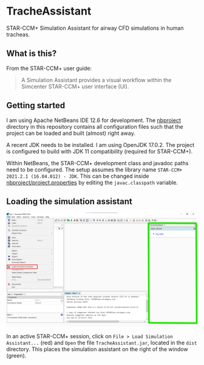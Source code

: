 # TracheAssistant

STAR-CCM+ Simulation Assistant for airway CFD simulations in human tracheas.

## What is this?

From the STAR-CCM+ user guide:
> A Simulation Assistant provides a visual workflow within the Simcenter STAR-CCM+ user interface (UI).

## Getting started

I am using Apache NetBeans IDE 12.6 for development. The [nbproject](./nbproject/) directory in this repository contains all configuration files such that the project can be loaded and built (almost) right away.

A recent JDK needs to be installed. I am using OpenJDK 17.0.2. The project is configured to build with JDK 11 compatibility (required for STAR-CCM+).

Within NetBeans, the STAR-CCM+ development class and javadoc paths need to be configured. The setup assumes the library name `STAR-CCM+ 2021.2.1 (16.04.012) - JDK`. This can be changed inside [nbproject/project.properties](./nbproject/project.properties) by editing the `javac.classpath` variable.

## Loading the simulation assistant

![Hello, World!](./doc/HelloWorld.png)

In an active STAR-CCM+ session, click on `File > Load Simulation Assistant...` (red) and `Open` the file `TracheAssistant.jar`, located in the `dist` directory. This places the simulation assistant on the right of the window (green).
